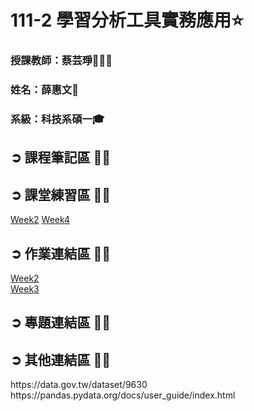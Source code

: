 # 111-2 學習分析工具實務應用⭐️
<h3>授課教師：蔡芸琤👩🏻‍💼</h3>
<h3>姓名：薛惠文🐻</h3>
<h3>系級：科技系碩一🎓 </h3>

<h2>➲ 課程筆記區 ✍🏻</h2>
<h2>➲ 課堂練習區 ✍🏻</h2>

[Week2](https://github.com/61171029h/LAT-REPO/blob/main/week2_hw)
[Week4](https://github.com/61171029h/LAT-REPO/tree/main/week4_chatgpt)
<h2>➲ 作業連結區 ✍🏻</h2>

[Week2](https://github.com/61171029h/LAT-REPO/tree/main/week2_hw)</br>
[Week3](https://github.com/61171029h/LAT-REPO/tree/main/week3_hw)
<h2>➲ 專題連結區 ✍🏻</h2>
<h2>➲ 其他連結區 ✍🏻</h2>
https://data.gov.tw/dataset/9630 </br>
https://pandas.pydata.org/docs/user_guide/index.html
